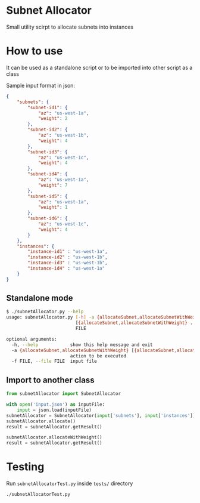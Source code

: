 # Subnet Allocator
Small utility scirpt to allocate subnets into instances
# How to use
It can be used as a standalone script or to be imported into other script as a class

Sample input format in json:
```json
{
    "subnets": {
        "subnet-id1": {
            "az": "us-west-1a",
            "weight": 2
        },
        "subnet-id2": {
            "az": "us-west-1b",
            "weight": 4
        },
        "subnet-id3": {
            "az": "us-west-1c",
            "weight": 4
        },
        "subnet-id4": {
            "az": "us-west-1a",
            "weight": 7
        },
        "subnet-id5": {
            "az": "us-west-1a",
            "weight": 1
        },
        "subnet-id6": {
            "az": "us-west-1c",
            "weight": 4
        }
    },
    "instances": {
        "instance-id1" : "us-west-1a",
        "instance-id2" : "us-west-1b",
        "instance-id3" : "us-west-1b",
        "instance-id4" : "us-west-1a"
    }
}
```
## Standalone mode
```bash
$ ./subnetAllocator.py --help
usage: subnetAllocator.py [-h] -a {allocateSubnet,allocateSubnetWithWeight}
                          [{allocateSubnet,allocateSubnetWithWeight} ...] -f
                          FILE

optional arguments:
  -h, --help            show this help message and exit
  -a {allocateSubnet,allocateSubnetWithWeight} [{allocateSubnet,allocateSubnetWithWeight} ...], --action {allocateSubnet,allocateSubnetWithWeight} [{allocateSubnet,allocateSubnetWithWeight} ...]
                        action to be executed
  -f FILE, --file FILE  input file
```
## Import to another class
```python
from subnetAllocator import SubnetAllocator

with open('input.json') as inputFile:
    input = json.load(inputFile)
subnetAllocator = SubnetAllocator(input['subnets'], input['instances'])
subnetAllocator.allocate()
result = subnetAllocator.getResult()

subnetAllocator.allocateWithWeight()
result = subnetAllocator.getResult()
```
# Testing
Run `subnetAllocatorTest.py` inside `tests/` directory
```bash
./subnetAllocatorTest.py
```